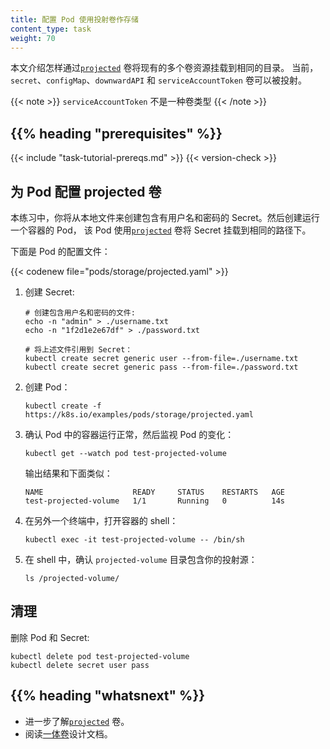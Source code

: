 ```yaml
---
title: 配置 Pod 使用投射卷作存储
content_type: task
weight: 70
---
```


<!--
reviewers:
- jpeeler
- pmorie
title: Configure a Pod to Use a Projected Volume for Storage
content_type: task
weight: 70
-->

<!-- overview -->
<!--
This page shows how to use a [`projected`](/docs/concepts/storage/volumes/#projected) volume to mount
several existing volume sources into the same directory. Currently, `secret`, `configMap`, `downwardAPI`,
and `serviceAccountToken` volumes can be projected.
-->

本文介绍怎样通过[`projected`](/zh/docs/concepts/storage/volumes/#projected) 卷将现有的多个卷资源挂载到相同的目录。
当前，`secret`、`configMap`、`downwardAPI` 和 `serviceAccountToken` 卷可以被投射。

<!--
`serviceAccountToken` is not a volume type.
-->
{{< note >}}
`serviceAccountToken` 不是一种卷类型
{{< /note >}}

## {{% heading "prerequisites" %}}

{{< include "task-tutorial-prereqs.md" >}} {{< version-check >}}

<!-- steps -->

<!--
## Configure a projected volume for a pod

In this exercise, you create username and password Secrets from local files. You then create a Pod that runs one Container, using a [`projected`](/docs/concepts/storage/volumes/#projected) Volume to mount the Secrets into the same shared directory.

Here is the configuration file for the Pod:
-->

## 为 Pod 配置 projected 卷

本练习中，你将从本地文件来创建包含有用户名和密码的 Secret。然后创建运行一个容器的 Pod，
该 Pod 使用[`projected`](/zh/docs/concepts/storage/volumes/#projected) 卷将 Secret 挂载到相同的路径下。

下面是 Pod 的配置文件：

{{< codenew file="pods/storage/projected.yaml" >}}

1. <!--Create the Secrets:-->
   创建 Secret:

   ```shell
   # 创建包含用户名和密码的文件:
   echo -n "admin" > ./username.txt
   echo -n "1f2d1e2e67df" > ./password.txt

   # 将上述文件引用到 Secret：
   kubectl create secret generic user --from-file=./username.txt
   kubectl create secret generic pass --from-file=./password.txt
   ```

2. <!--Create the Pod:-->
   创建 Pod：

   ```shell
   kubectl create -f https://k8s.io/examples/pods/storage/projected.yaml
   ```

3. <!--
   Verify that the Pod's Container is running, and then watch for changes to
   the Pod:
   -->
   确认 Pod 中的容器运行正常，然后监视 Pod 的变化：

   ```shell
   kubectl get --watch pod test-projected-volume
   ```

   <!--The output looks like this:-->
   输出结果和下面类似：

   ```
   NAME                    READY     STATUS    RESTARTS   AGE
   test-projected-volume   1/1       Running   0          14s
   ```

4. <!--In another terminal, get a shell to the running Container:-->
   在另外一个终端中，打开容器的 shell：

   ```shell
   kubectl exec -it test-projected-volume -- /bin/sh
   ```

5. <!--In your shell, verify that the `projected-volume` directory contains your projected sources:-->
   在 shell 中，确认 `projected-volume` 目录包含你的投射源：

   ```shell
   ls /projected-volume/
   ```
<!--
## Clean up
-->
## 清理

<!--
Delete the Pod and the Secrets:
-->
删除 Pod 和 Secret:

```shell
kubectl delete pod test-projected-volume
kubectl delete secret user pass
```
   
## {{% heading "whatsnext" %}}

<!--
* Learn more about [`projected`](/docs/concepts/storage/volumes/#projected) volumes.
* Read the [all-in-one volume](https://github.com/kubernetes/community/blob/master/contributors/design-proposals/node/all-in-one-volume.md) design document.
-->

* 进一步了解[`projected`](/zh/docs/concepts/storage/volumes/#projected) 卷。
* 阅读[一体卷](https://github.com/kubernetes/community/blob/master/contributors/design-proposals/node/all-in-one-volume.md)设计文档。

